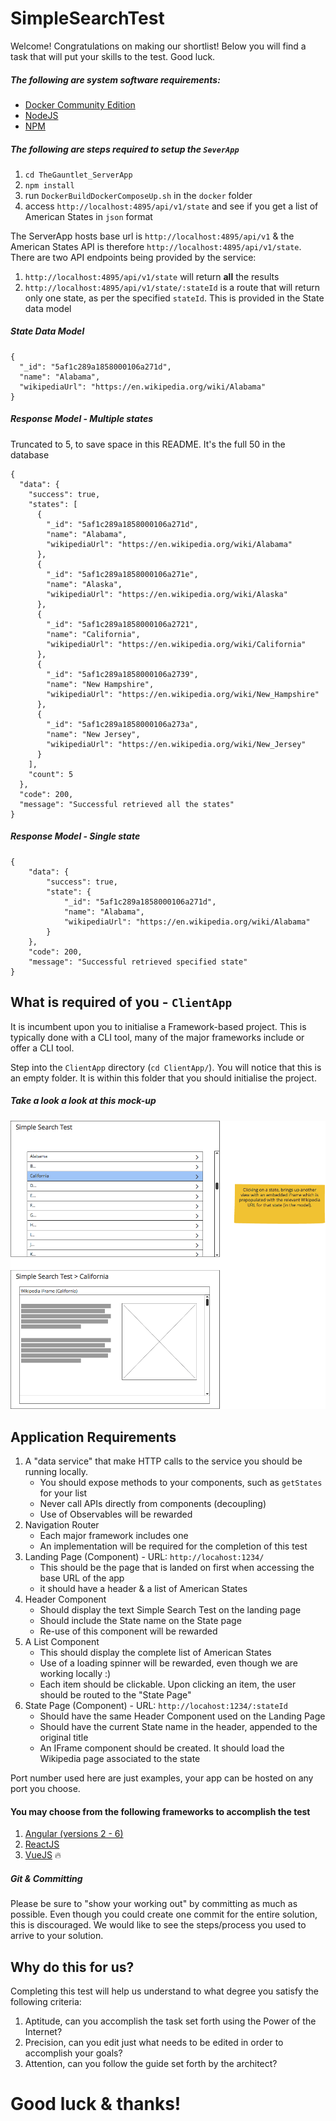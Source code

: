 # SimpleSearchTest

Welcome! Congratulations on making our shortlist! Below you will find a task that will put your skills to the test. Good luck.

##### The following are system software requirements:

* [Docker Community Edition](https://www.docker.com/community-edition)
* [NodeJS](https://nodejs.org/)
* [NPM](https://www.npmjs.com/)


##### The following are steps required to setup the `SeverApp`

1. `cd TheGauntlet_ServerApp` 
2. `npm install`
3. run `DockerBuildDockerComposeUp.sh` in the `docker` folder
4. access `http://localhost:4895/api/v1/state` and see if you get a list of American States in `json` format

The ServerApp hosts base url is `http://localhost:4895/api/v1` & the American States API is therefore `http://localhost:4895/api/v1/state`. There are two API endpoints being provided by the service:

1. `http://localhost:4895/api/v1/state` will return **all** the results
2. `http://localhost:4895/api/v1/state/:stateId` is a route that will return only one state, as per the specified `stateId`. This is provided in the State data model

##### State Data Model

    {
      "_id": "5af1c289a1858000106a271d",
      "name": "Alabama",
      "wikipediaUrl": "https://en.wikipedia.org/wiki/Alabama"
    }

##### Response Model - Multiple states 
Truncated to 5, to save space in this README. It's the full 50 in the database

    {
      "data": {
        "success": true,
        "states": [
          {
            "_id": "5af1c289a1858000106a271d",
            "name": "Alabama",
            "wikipediaUrl": "https://en.wikipedia.org/wiki/Alabama"
          },
          {
            "_id": "5af1c289a1858000106a271e",
            "name": "Alaska",
            "wikipediaUrl": "https://en.wikipedia.org/wiki/Alaska"
          },
          {
            "_id": "5af1c289a1858000106a2721",
            "name": "California",
            "wikipediaUrl": "https://en.wikipedia.org/wiki/California"
          },
          {
            "_id": "5af1c289a1858000106a2739",
            "name": "New Hampshire",
            "wikipediaUrl": "https://en.wikipedia.org/wiki/New_Hampshire"
          },
          {
            "_id": "5af1c289a1858000106a273a",
            "name": "New Jersey",
            "wikipediaUrl": "https://en.wikipedia.org/wiki/New_Jersey"
          }
        ],
        "count": 5
      },
      "code": 200,
      "message": "Successful retrieved all the states"
    }

##### Response Model - Single state

    {
        "data": {
            "success": true,
            "state": {
                "_id": "5af1c289a1858000106a271d",
                "name": "Alabama",
                "wikipediaUrl": "https://en.wikipedia.org/wiki/Alabama"
            }
        },
        "code": 200,
        "message": "Successful retrieved specified state"
    }

## What is required of you - `ClientApp`

It is incumbent upon you to initialise a Framework-based project. This is typically done with a CLI tool, many of the major frameworks include or offer a CLI tool.  

Step into the `ClientApp` directory (`cd ClientApp/`). You will notice that this is an empty folder. It is within this folder that you should initialise the project.

##### Take a look a look at this mock-up
 
![](readme_images/mockups.png "Mockup Image")

## Application Requirements

1. A "data service" that make HTTP calls to the service you should be running locally. 
    * You should expose methods to your components, such as `getStates` for your list
    * Never call APIs directly from components (decoupling)
    * Use of Observables will be rewarded
2. Navigation Router
    * Each major framework includes one
    * An implementation will be required for the completion of this test
3. Landing Page (Component) - URL: `http://locahost:1234/`
    * This should be the page that is landed on first when accessing the base URL of the app
    * it should have a header & a list of American States
4. Header Component
    * Should display the text Simple Search Test on the landing page
    * Should include the State name on the State page
    * Re-use of this component will be rewarded
5. A List Component
    * This should display the complete list of American States
    * Use of a loading spinner will be rewarded, even though we are working locally :)
    * Each item should be clickable. Upon clicking an item, the user should be routed to the "State Page"
6. State Page (Component) - URL: `http://locahost:1234/:stateId`
    * Should have the same Header Component used on the Landing Page
    * Should have the current State name in the header, appended to the original title
    * An IFrame component should be created. It should load the Wikipedia page associated to the state 
    
Port number used here are just examples, your app can be hosted on any port you choose. 

#### You may choose from the following frameworks to accomplish the test

1. [Angular (versions 2 - 6)](https://angular.io/)
2. [ReactJS](https://reactjs.org/)
3. [VueJS](https://vuejs.org/) :fire:

##### Git & Committing

Please be sure to "show your working out" by committing as much as possible. 
Even though you could create one commit for the entire solution, this is discouraged. 
We would like to see the steps/process you used to arrive to your solution.

## Why do this for us?

Completing this test will help us understand to what degree you satisfy the following criteria:

1. Aptitude, can you accomplish the task set forth using the Power of the Internet?
2. Precision, can you edit just what needs to be edited in order to accomplish your goals?
3. Attention, can you follow the guide set forth by the architect?

# Good luck & thanks!